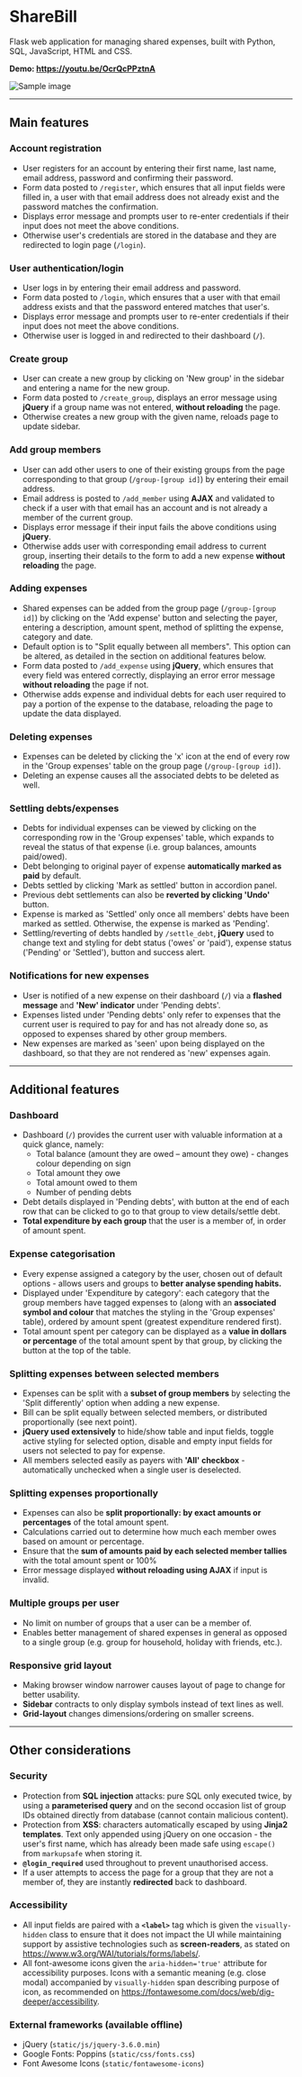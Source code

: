 # ShareBill

Flask web application for managing shared expenses, built with Python, SQL, JavaScript, HTML and CSS.

**Demo: https://youtu.be/OcrQcPPztnA**

![Sample image](preview.png)

___

## Main features

### Account registration

- User registers for an account by entering their first name, last name, email address, password and confirming their password.
- Form data posted to `/register`, which ensures that all input fields were filled in, a user with that email address does not already exist and the password matches the confirmation.
- Displays error message and prompts user to re-enter credentials if their input does not meet the above conditions.
- Otherwise user's credentials are stored in the database and they are redirected to login page (`/login`).

### User authentication/login

- User logs in by entering their email address and password.
- Form data posted to `/login`, which ensures that a user with that email address exists and that the password entered matches that user's.
- Displays error message and prompts user to re-enter credentials if their input does not meet the above conditions.
- Otherwise user is logged in and redirected to their dashboard (`/`).

### Create group

- User can create a new group by clicking on 'New group' in the sidebar and entering a name for the new group.
- Form data posted to `/create_group`, displays an error message using **jQuery** if a group name was not entered, **without reloading** the page.
- Otherwise creates a new group with the given name, reloads page to update sidebar.

### Add group members

- User can add other users to one of their existing groups from the page corresponding to that group (`/group-[group id]`) by entering their email address.
- Email address is posted to `/add_member` using **AJAX** and validated to check if a user with that email has an account and is not already a member of the current group.
- Displays error message if their input fails the above conditions using **jQuery**.
- Otherwise adds user with corresponding email address to current group, inserting their details to the form to add a new expense **without reloading** the page.

### Adding expenses

- Shared expenses can be added from the group page (`/group-[group id]`) by clicking on the 'Add expense' button and selecting the payer, entering a description, amount spent, method of splitting the expense, category and date.
- Default option is to "Split equally between all members". This option can be altered, as detailed in the section on additional features below.
- Form data posted to `/add_expense` using **jQuery**, which ensures that every field was entered correctly, displaying an error error message **without reloading** the page if not.
- Otherwise adds expense and individual debts for each user required to pay a portion of the expense to the database, reloading the page to update the data displayed.

### Deleting expenses

- Expenses can be deleted by clicking the 'x' icon at the end of every row in the 'Group expenses' table on the group page (`/group-[group id]`).
- Deleting an expense causes all the associated debts to be deleted as well.

### Settling debts/expenses

- Debts for individual expenses can be viewed by clicking on the corresponding row in the 'Group expenses' table, which expands to reveal the status of that expense (i.e. group balances, amounts paid/owed).
- Debt belonging to original payer of expense **automatically marked as paid** by default.
- Debts settled by clicking 'Mark as settled' button in accordion panel.
- Previous debt settlements can also be **reverted by clicking 'Undo'** button.
- Expense is marked as 'Settled' only once all members' debts have been marked as settled. Otherwise, the expense is marked as 'Pending'.
- Settling/reverting of debts handled by `/settle_debt`, **jQuery** used to change text and styling for debt status ('owes' or 'paid'), expense status ('Pending' or 'Settled'), button and success alert.

### Notifications for new expenses

- User is notified of a new expense on their dashboard (`/`) via a **flashed message** and **'New' indicator** under 'Pending debts'.
- Expenses listed under 'Pending debts' only refer to expenses that the current user is required to pay for and has not already done so, as opposed to expenses shared by other group members.
- New expenses are marked as 'seen' upon being displayed on the dashboard, so that they are not rendered as 'new' expenses again.

___

## Additional features

### Dashboard

- Dashboard (`/`) provides the current user with valuable information at a quick glance, namely:
    - Total balance (amount they are owed – amount they owe) - changes colour depending on sign
    - Total amount they owe
    - Total amount owed to them
    - Number of pending debts
- Debt details displayed in 'Pending debts', with button at the end of each row that can be clicked to go to that group to view details/settle debt.
- **Total expenditure by each group** that the user is a member of, in order of amount spent.

### Expense categorisation

- Every expense assigned a category by the user, chosen out of default options -  allows users and groups to **better analyse spending habits.**
- Displayed under 'Expenditure by category': each category that the group members have tagged expenses to (along with an **associated symbol and colour** that matches the styling in the 'Group expenses' table), ordered by amount spent (greatest expenditure rendered first).
- Total amount spent per category can be displayed as a **value in dollars or percentage** of the total amount spent by that group, by clicking the button at the top of the table.

### Splitting expenses between selected members

- Expenses can be split with a **subset of group members** by selecting the 'Split differently' option when adding a new expense.
- Bill can be split equally between selected members, or distributed proportionally (see next point).
- **jQuery used extensively** to hide/show table and input fields, toggle active styling for selected option, disable and empty input fields for users not selected to pay for expense.
- All members selected easily as payers with **'All' checkbox** - automatically unchecked when a single user is deselected.

### Splitting expenses proportionally

- Expenses can also be **split proportionally: by exact amounts or percentages** of the total amount spent.
- Calculations carried out to determine how much each member owes based on amount or percentage.
- Ensure that the **sum of amounts paid by each selected member tallies** with the total amount spent or 100%
- Error message displayed **without reloading using AJAX** if input is invalid.

### Multiple groups per user

- No limit on number of groups that a user can be a member of.
- Enables better management of shared expenses in general as opposed to a single group (e.g. group for household, holiday with friends, etc.).

### Responsive grid layout

- Making browser window narrower causes layout of page to change for better usability.
- **Sidebar** contracts to only display symbols instead of text lines as well.
- **Grid-layout** changes dimensions/ordering on smaller screens.

___

## Other considerations

### Security


- Protection from **SQL injection** attacks: pure SQL only executed twice, by using a **parameterised query** and on the second occasion list of group IDs obtained directly from database (cannot contain malicious content).
- Protection from **XSS**: characters automatically escaped by using **Jinja2 templates**. Text only appended using jQuery on one occasion - the user's first name, which has already been made safe using `escape()` from `markupsafe` when storing it.
- **`@login_required`** used throughout to prevent unauthorised access.
- If a user attempts to access the page for a group that they are not a member of, they are instantly **redirected** back to dashboard.

### Accessibility

- All input fields are paired with a **`<label>`** tag which is given the `visually-hidden` class to ensure that it does not impact the UI while maintaining support by assistive technologies such as **screen-readers**, as stated on https://www.w3.org/WAI/tutorials/forms/labels/.
- All font-awesome icons given the `aria-hidden='true'` attribute for accessibility purposes. Icons with a semantic meaning (e.g. close modal) accompanied by `visually-hidden` span describing purpose of icon, as recommended on https://fontawesome.com/docs/web/dig-deeper/accessibility.

### External frameworks (available offline)

- jQuery (`static/js/jquery-3.6.0.min`)
- Google Fonts: Poppins (`static/css/fonts.css`)
- Font Awesome Icons (`static/fontawesome-icons`)
